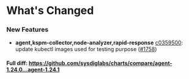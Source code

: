 # What's Changed

### New Features
- **agent,kspm-collector,node-analyzer,rapid-response** [c0359500](https://github.com/sysdiglabs/charts/commit/c0359500433949727357cfd918d43d9a0e0dbe11): update kubectl images used for testing purpose ([#1758](https://github.com/sysdiglabs/charts/issues/1758))
#### Full diff: https://github.com/sysdiglabs/charts/compare/agent-1.24.0...agent-1.24.1
